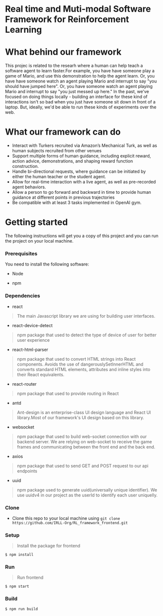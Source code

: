 # Real time and Muti-modal Software Framework for Reinforcement Learning

What behind our framework
===============
This projec is related to the researh where a human can help teach a software agent to learn faster.For example, you have have someone play a game of Mario, and use this demonstration to help the agent learn. Or, you have have someone watch an agent playing Mario and interrupt to say "you should have jumped here". Or, you have someone watch an agent playing Mario and interrupt to say "you just messed up here." In the past, we've focused on doing things locally - building an interface for these kind of interactions isn't so bad when you just have someone sit down in front of a laptop. But, ideally, we'd be able to run these kinds of experiments over the web.

What our framework can do
===============
* Interact with Turkers recruited via Amazon’s Mechanical Turk, as well as human subjects recruited from other venues
* Support multiple forms of human guidance, including explicit reward, action advice, demonstrations, and shaping reward function construction.
* Handle bi-directional requests, where guidance can be initiated by either the human teacher or the student agent. 
* Allow for real-time interaction with a live agent, as well as pre-recorded agent behaviors.
* Allow a person to go forward and backward in time to provide human guidance at different points in previous trajectories
* Be compatible with at least 3 tasks implemented in OpenAI gym.

Getting started
===============

The following instructions will get you a copy of this project and you can run the project on your local machine.

### Prerequisites

You need to install the following software:

* Node

* npm

### Dependencies

* react 
> The main Javascript library we are using for building user interfaces.
* react-device-detect
> npm package that used to detect the type of device of user for better user experience
* react-html-parser
> npm package that used to convert HTML strings into React components. Avoids the use of dangerouslySetInnerHTML and converts standard HTML elements, attributes and inline styles into their React equivalents.
* react-router
> npm package that used to provide routing in React
* antd
> Ant-design is an enterprise-class UI design language and React UI library.Most of our framework's UI design based on this library.
* websocket
> npm package that used to build web-socket connection with our backend server. We are relying on web-socket to receive the game frames and communicating between the front end and the back end.
* axios
> npm package that used to send GET and POST request to our api endpoints
* uuid
> npm package used to generate uuid(universally unique identifier). We use uuidv4 in our project as the userId to identify each user uniquelly.

### Clone

* Clone this repo to your local machine using `git clone https://github.com/IRLL-Org/RL_framework_frontend.git`

### Setup

> Install the package for frontend 

```shell
$ npm install 
```

### Run

> Run frontend 

```shell
$ npm start
```

### Build
```
$ npm run build
```
